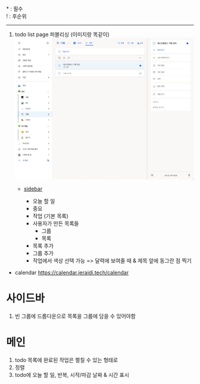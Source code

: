 \* : 필수  
\! : 후순위

---

1. todo list page 퍼블리싱 (이미지랑 똑같이)
   ![](/public/todo-list.png)

   - [sidebar](https://ui.shadcn.com/blocks/sidebar#sidebar-07)

     - 오늘 할 일
     - 중요
     - 작업 (기본 목록)
     - 사용자가 만든 목록들
       - 그룹
       - 목록
     - 목록 추가
     - 그룹 추가
     - 작업에서 색상 선택 가능 => 달력에 보여줄 때 & 제목 앞에 동그란 점 찍기

- calendar
  https://calendar.jeraidi.tech/calendar

# 사이드바

1. 빈 그룹에 드롭다운으로 목록을 그룹에 담을 수 있어야함

# 메인

1. todo 목록에 완료된 작업은 펼칠 수 있는 형태로
2. 정렬
3. todo에 오늘 할 일, 반복, 시작/마감 날짜 & 시간 표시
